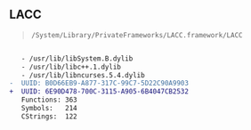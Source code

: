 ## LACC

> `/System/Library/PrivateFrameworks/LACC.framework/LACC`

```diff

   - /usr/lib/libSystem.B.dylib
   - /usr/lib/libc++.1.dylib
   - /usr/lib/libncurses.5.4.dylib
-  UUID: B0D66EB9-A877-317C-99C7-5D22C90A9903
+  UUID: 6E90D478-700C-3115-A905-6B4047CB2532
   Functions: 363
   Symbols:   214
   CStrings:  122

```
